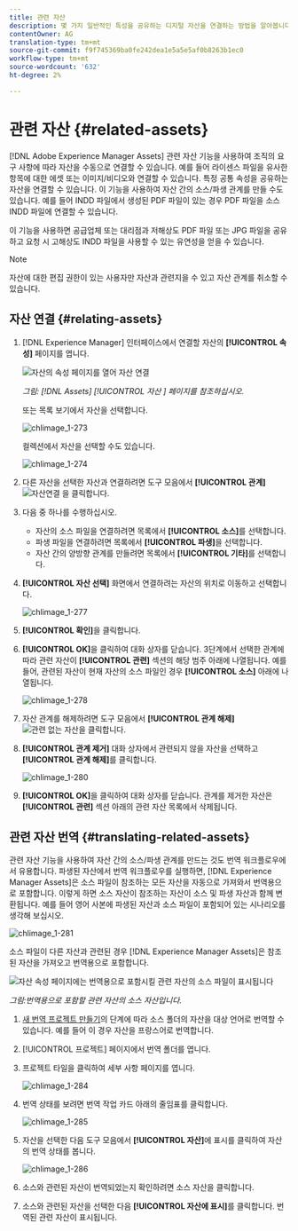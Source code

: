 ```yaml
---
title: 관련 자산
description: 몇 가지 일반적인 특성을 공유하는 디지털 자산을 연결하는 방법을 알아봅니다. 또한 디지털 자산 간의 소스 파생적인 관계를 만들 수 있습니다.
contentOwner: AG
translation-type: tm+mt
source-git-commit: f9f745369ba0fe242dea1e5a5e5af0b8263b1ec0
workflow-type: tm+mt
source-wordcount: '632'
ht-degree: 2%

---
```



# 관련 자산 {#related-assets}

[!DNL Adobe Experience Manager Assets] 관련 자산 기능을 사용하여 조직의 요구 사항에 따라 자산을 수동으로 연결할 수 있습니다. 예를 들어 라이센스 파일을 유사한 항목에 대한 에셋 또는 이미지/비디오와 연결할 수 있습니다. 특정 공통 속성을 공유하는 자산을 연결할 수 있습니다. 이 기능을 사용하여 자산 간의 소스/파생 관계를 만들 수도 있습니다. 예를 들어 INDD 파일에서 생성된 PDF 파일이 있는 경우 PDF 파일을 소스 INDD 파일에 연결할 수 있습니다.

이 기능을 사용하면 공급업체 또는 대리점과 저해상도 PDF 파일 또는 JPG 파일을 공유하고 요청 시 고해상도 INDD 파일을 사용할 수 있는 유연성을 얻을 수 있습니다.

>[!NOTE]
>
>자산에 대한 편집 권한이 있는 사용자만 자산과 관련지을 수 있고 자산 관계를 취소할 수 있습니다.

## 자산 연결 {#relating-assets}

1. [!DNL Experience Manager] 인터페이스에서 연결할 자산의 **[!UICONTROL 속성]** 페이지를 엽니다.

   ![자산의 속성 페이지를 열어 자산 연결](assets/asset-properties-relate-assets.png)

   *그림: [!DNL Assets] [!UICONTROL 자산 ] 페이지를 참조하십시오.*

   또는 목록 보기에서 자산을 선택합니다.

   ![chlimage_1-273](assets/chlimage_1-273.png)

   컬렉션에서 자산을 선택할 수도 있습니다.

   ![chlimage_1-274](assets/chlimage_1-274.png)

1. 다른 자산을 선택한 자산과 연결하려면 도구 모음에서 **[!UICONTROL 관계]** ![자산 ](assets/do-not-localize/link-relate.png)연결 을 클릭합니다.
1. 다음 중 하나를 수행하십시오.

   * 자산의 소스 파일을 연결하려면 목록에서 **[!UICONTROL 소스]**&#x200B;를 선택합니다.
   * 파생 파일을 연결하려면 목록에서 **[!UICONTROL 파생]**&#x200B;을 선택합니다.
   * 자산 간의 양방향 관계를 만들려면 목록에서 **[!UICONTROL 기타]**&#x200B;를 선택합니다.

1. **[!UICONTROL 자산 선택]** 화면에서 연결하려는 자산의 위치로 이동하고 선택합니다.

   ![chlimage_1-277](assets/chlimage_1-277.png)

1. **[!UICONTROL 확인]**&#x200B;을 클릭합니다.
1. **[!UICONTROL OK]**&#x200B;을 클릭하여 대화 상자를 닫습니다. 3단계에서 선택한 관계에 따라 관련 자산이 **[!UICONTROL 관련]** 섹션의 해당 범주 아래에 나열됩니다. 예를 들어, 관련된 자산이 현재 자산의 소스 파일인 경우 **[!UICONTROL 소스]** 아래에 나열됩니다.

   ![chlimage_1-278](assets/chlimage_1-278.png)

1. 자산 관계를 해제하려면 도구 모음에서 **[!UICONTROL 관계 해제]** ![관련 없는 자산](assets/do-not-localize/link-unrelate-icon.png)을 클릭합니다.

1. **[!UICONTROL 관계 제거]** 대화 상자에서 관련되지 않을 자산을 선택하고 **[!UICONTROL 관계 해제]**&#x200B;를 클릭합니다.

   ![chlimage_1-280](assets/chlimage_1-280.png)

1. **[!UICONTROL OK]**&#x200B;을 클릭하여 대화 상자를 닫습니다. 관계를 제거한 자산은 **[!UICONTROL 관련]** 섹션 아래의 관련 자산 목록에서 삭제됩니다.

## 관련 자산 번역 {#translating-related-assets}

관련 자산 기능을 사용하여 자산 간의 소스/파생 관계를 만드는 것도 번역 워크플로우에서 유용합니다. 파생된 자산에서 번역 워크플로우를 실행하면, [!DNL Experience Manager Assets]은 소스 파일이 참조하는 모든 자산을 자동으로 가져와서 번역용으로 포함합니다. 이렇게 하면 소스 자산이 참조하는 자산이 소스 및 파생 자산과 함께 변환됩니다. 예를 들어 영어 사본에 파생된 자산과 소스 파일이 포함되어 있는 시나리오를 생각해 보십시오.

![chlimage_1-281](assets/chlimage_1-281.png)

소스 파일이 다른 자산과 관련된 경우 [!DNL Experience Manager Assets]은 참조된 자산을 가져오고 번역용으로 포함합니다.

![자산 속성 페이지에는 번역용으로 포함시킬 관련 자산의 소스 파일이 표시됩니다](assets/asset-properties-source-asset.png)

*그림:번역용으로 포함할 관련 자산의 소스 자산입니다.*

1. [새 번역 프로젝트 만들기](translation-projects.md#create-a-new-translation-project)의 단계에 따라 소스 폴더의 자산을 대상 언어로 번역할 수 있습니다. 예를 들어 이 경우 자산을 프랑스어로 번역합니다.

1. [!UICONTROL 프로젝트] 페이지에서 번역 폴더를 엽니다.

1. 프로젝트 타일을 클릭하여 세부 사항 페이지를 엽니다.

   ![chlimage_1-284](assets/chlimage_1-284.png)

1. 번역 상태를 보려면 번역 작업 카드 아래의 줄임표를 클릭합니다.

   ![chlimage_1-285](assets/chlimage_1-285.png)

1. 자산을 선택한 다음 도구 모음에서 **[!UICONTROL 자산]**&#x200B;에 표시를 클릭하여 자산의 번역 상태를 봅니다.

   ![chlimage_1-286](assets/chlimage_1-286.png)

1. 소스와 관련된 자산이 번역되었는지 확인하려면 소스 자산을 클릭합니다.

1. 소스와 관련된 자산을 선택한 다음 **[!UICONTROL 자산에 표시]**&#x200B;를 클릭합니다. 번역된 관련 자산이 표시됩니다.
